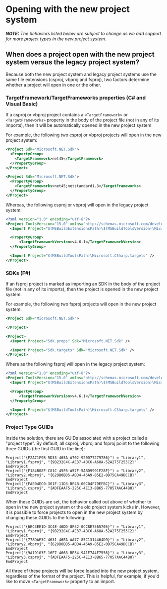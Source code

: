 # Opening with the new project system

***NOTE:** The behaviors listed below are subject to change as we add support for more project types in the new project system.*

## When does a project open with the new project system versus the legacy project system?

Because both the new project system and legacy project systems use the same file extensions (csproj, vbproj and fsproj), two factors determine whether a project will open in one or the other.

### TargetFramework/TargetFrameworks properties (C# and Visual Basic)

If a csproj or vbproj project contains a `<TargetFramework>` or `<TargetFrameworks>` property in the body of the project file (not in any of its imports), then it will be automatically opened in the new project system:

For example, the following two csproj or vbproj projects will open in the new project system:

``` XML
<Project Sdk="Microsoft.NET.Sdk">
  <PropertyGroup>
    <TargetFramework>net45</TargetFramework>
  </PropertyGroup>
</Project>
```

``` XML
<Project Sdk="Microsoft.NET.Sdk">
  <PropertyGroup>
    <TargetFrameworks>net45;netstandard1.3</TargetFrameworks>
  </PropertyGroup>
</Project>
```

Whereas, the following csproj or vbproj will open in the legacy project system:

``` XML
<?xml version="1.0" encoding="utf-8"?>
<Project ToolsVersion="15.0" xmlns="http://schemas.microsoft.com/developer/msbuild/2003">
  <Import Project="$(MSBuildExtensionsPath)\$(MSBuildToolsVersion)\Microsoft.Common.props" Condition="Exists('$(MSBuildExtensionsPath)\$(MSBuildToolsVersion)\Microsoft.Common.props')" />

  <PropertyGroup>
      <TargetFrameworkVersion>v4.6.1</TargetFrameworkVersion>
  </PropertyGroup>

  <Import Project="$(MSBuildToolsPath)\Microsoft.CSharp.targets" />
</Project>
```

### SDKs (F#)

If an fsproj project is marked as importing an SDK in the body of the project file (not in any of its imports), then the project is opened in the new project system.

For example, the following two fsproj projects will open in the new project system:

``` XML
<Project Sdk="Microsoft.NET.Sdk">

</Project>
```

``` XML
<Project>
  <Import Project="Sdk.props" Sdk="Microsoft.NET.Sdk" />

  <Import Project="Sdk.targets" Sdk="Microsoft.NET.Sdk" />
</Project>
```

Where as the following fsproj will open in the legacy project system:

``` XML
<?xml version="1.0" encoding="utf-8"?>
<Project ToolsVersion="15.0" xmlns="http://schemas.microsoft.com/developer/msbuild/2003">
  <Import Project="$(MSBuildExtensionsPath)\$(MSBuildToolsVersion)\Microsoft.Common.props" Condition="Exists('$(MSBuildExtensionsPath)\$(MSBuildToolsVersion)\Microsoft.Common.props')" />

  <PropertyGroup>
      <TargetFrameworkVersion>v4.6.1</TargetFrameworkVersion>
  </PropertyGroup>

  <Import Project="$(MSBuildToolsPath)\Microsoft.CSharp.targets" />
</Project>
```

### Project Type GUIDs

Inside the solution, there are GUIDs associated with a project called a "project type". By default, all csproj, vbproj and fsproj point to the following three GUIDs (the first GUID in the line):

```
Project("{F2A71F9B-5D33-465A-A702-920D77279786}") = "Library1", "Library1.fsproj", "{9B232C4C-AE37-4BC6-A68A-52A275F253C2}"
EndProject
Project("{F184B08F-C81C-45F6-A57F-5ABD9991F28F}") = "Library2", "Library2.vbproj", "{629B0BD5-ADD4-46A9-85E2-0D75CA49DCCB}"
EndProject
Project("{FAE04EC0-301F-11D3-BF4B-00C04F79EFBC}") = "Library3", "Library3.csproj", "{ADFEAAF5-225C-4E13-8B65-77057AAC44B8}"
EndProject
```

When these GUIDs are set, the behavior called out above of whether to open in the new project system or the old project system kicks in. However, it is possible to force projects to open in the new project system by changing these GUIDs to the following:

```
Project("{6EC3EE1D-3C4E-46DD-8F32-0CC8E7565705}") = "Library1", "Library1.fsproj", "{9B232C4C-AE37-4BC6-A68A-52A275F253C2}"
EndProject
Project("{778DAE3C-4631-46EA-AA77-85C1314464D9}") = "Library2", "Library2.vbproj", "{629B0BD5-ADD4-46A9-85E2-0D75CA49DCCB}"
EndProject
Project("{9A19103F-16F7-4668-BE54-9A1E7A4F7556}") = "Library3", "Library3.csproj", "{ADFEAAF5-225C-4E13-8B65-77057AAC44B8}"
EndProject
```

All three of these projects will be force loaded into the new project system, regardless of the format of the project. This is helpful, for example, if you'd like to move `<TargetFramework>` property to an import.
